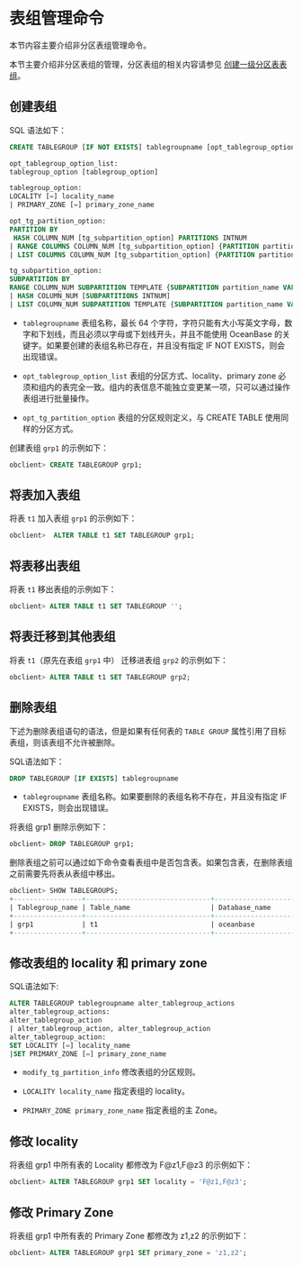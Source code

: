 # 表组管理命令

本节内容主要介绍非分区表组管理命令。

本节主要介绍非分区表组的管理，分区表组的相关内容请参见 [创建一级分区表表组](../../8.distributed-storage-management/2.manage-partitions/9.create-partitioned-table-groups.md)。

## 创建表组

SQL 语法如下：

```sql
CREATE TABLEGROUP [IF NOT EXISTS] tablegroupname [opt_tablegroup_option_list] [opt_tg_partition_option]

opt_tablegroup_option_list:
tablegroup_option [tablegroup_option]

tablegroup_option:
LOCALITY [=] locality_name
| PRIMARY_ZONE [=] primary_zone_name

opt_tg_partition_option:
PARTITION BY
 HASH COLUMN_NUM [tg_subpartition_option] PARTITIONS INTNUM
| RANGE COLUMNS COLUMN_NUM [tg_subpartition_option] {PARTITION partition_name VALUES LESS THAN range_partition_expr, ...}
| LIST COLUMNS COLUMN_NUM [tg_subpartition_option] {PARTITION partition_name VALUES in list_partition_expr, ...}

tg_subpartition_option:
SUBPARTITION BY
RANGE COLUMN_NUM SUBPARTITION TEMPLATE {SUBPARTITION partition_name VALUES LESS THAN range_partition_expr, ...}
| HASH COLUMN_NUM [SUBPARTITIONS INTNUM]
| LIST COLUMN_NUM SUBPARTITION TEMPLATE {SUBPARTITION partition_name VALUES in list_partition_expr, ...}
```

* `tablegroupname` 表组名称，最长 64 个字符，字符只能有大小写英文字母，数字和下划线，而且必须以字母或下划线开头，并且不能使用 OceanBase 的关键字。如果要创建的表组名称已存在，并且没有指定 IF NOT EXISTS，则会出现错误。

* `opt_tablegroup_option_list` 表组的分区方式、locality、primary zone 必须和组内的表完全一致。组内的表信息不能独立变更某一项，只可以通过操作表组进行批量操作。

* `opt_tg_partition_option` 表组的分区规则定义，与 CREATE TABLE 使用同样的分区方式。

创建表组 `grp1` 的示例如下：

```sql
obclient> CREATE TABLEGROUP grp1;
```

## 将表加入表组

将表 `t1` 加入表组 `grp1` 的示例如下：

```sql
obclient>  ALTER TABLE t1 SET TABLEGROUP grp1;
```

## 将表移出表组

将表 `t1` 移出表组的示例如下：

```sql
obclient> ALTER TABLE t1 SET TABLEGROUP '';
```

## 将表迁移到其他表组

将表 `t1`（原先在表组 `grp1` 中） 迁移进表组 `grp2` 的示例如下：

```sql
obclient> ALTER TABLE t1 SET TABLEGROUP grp2;
```

## 删除表组

下述为删除表组语句的语法，但是如果有任何表的 `TABLE GROUP` 属性引用了目标表组，则该表组不允许被删除。

SQL语法如下：

```sql
DROP TABLEGROUP [IF EXISTS] tablegroupname
```

* `tablegroupname` 表组名称。如果要删除的表组名称不存在，并且没有指定 IF EXISTS，则会出现错误。

将表组 grp1 删除示例如下：

```sql
obclient> DROP TABLEGROUP grp1;
```

删除表组之前可以通过如下命令查看表组中是否包含表。如果包含表，在删除表组之前需要先将表从表组中移出。

```sql
obclient> SHOW TABLEGROUPS;
+-----------------+-------------------------------+--------------------+
| Tablegroup_name | Table_name                    | Database_name      |
+-----------------+-------------------------------+--------------------+
| grp1            | t1                            | oceanbase          |
+-----------------+-------------------------------+--------------------+
```

## 修改表组的 locality 和 primary zone

SQL语法如下:

```sql
ALTER TABLEGROUP tablegroupname alter_tablegroup_actions
alter_tablegroup_actions:
alter_tablegroup_action
| alter_tablegroup_action, alter_tablegroup_action
alter_tablegroup_action:
SET LOCALITY [=] locality_name
|SET PRIMARY_ZONE [=] primary_zone_name
```

* `modify_tg_partition_info` 修改表组的分区规则。

* `LOCALITY locality_name` 指定表组的 locality。

* `PRIMARY_ZONE primary_zone_name` 指定表组的主 Zone。

## 修改 locality

将表组 grp1 中所有表的 Locality 都修改为 F@z1,F@z3 的示例如下：

```sql
obclient> ALTER TABLEGROUP grp1 SET locality = 'F@z1,F@z3';
```

## 修改 Primary Zone

将表组 grp1 中所有表的 Primary Zone 都修改为 z1,z2 的示例如下：

```sql
obclient> ALTER TABLEGROUP grp1 SET primary_zone = 'z1,z2';
```

